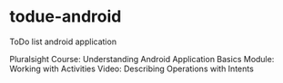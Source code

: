 # todue-android
ToDo list android application

Pluralsight Course: Understanding Android Application Basics
Module: Working with Activities
Video: Describing Operations with Intents
